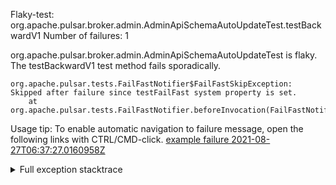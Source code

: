         
Flaky-test: org.apache.pulsar.broker.admin.AdminApiSchemaAutoUpdateTest.testBackwardV1
Number of failures: 1

org.apache.pulsar.broker.admin.AdminApiSchemaAutoUpdateTest is flaky. The testBackwardV1 test method fails sporadically.

```
org.apache.pulsar.tests.FailFastNotifier$FailFastSkipException: Skipped after failure since testFailFast system property is set.
	at org.apache.pulsar.tests.FailFastNotifier.beforeInvocation(FailFastNotifier.java:88)

```

Usage tip: To enable automatic navigation to failure message, open the following links with CTRL/CMD-click.
[example failure 2021-08-27T06:37:27.0160958Z](https://github.com/apache/pulsar/runs/3440411059?check_suite_focus=true#step:9:993)


<details>
<summary>Full exception stacktrace</summary>
<code><pre>
org.apache.pulsar.tests.FailFastNotifier$FailFastSkipException: Skipped after failure since testFailFast system property is set.
	at org.apache.pulsar.tests.FailFastNotifier.beforeInvocation(FailFastNotifier.java:88)

</pre></code>
</details>

